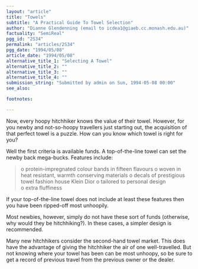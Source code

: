 ```yaml
---
layout: "article"
title: "Towels"
subtitle: "A Practical Guide To Towel Selection"
author: "Dianne Glendenning (email to icdea1@giaeb.cc.monash.edu.au)"
factuality: "SemiReal"
pgg_id: "2S34"
permalink: "articles/2S34"
pgg_date: "1994/05/08"
article_date: "1994/05/08"
alternative_title_1: "Selecting A Towel"
alternative_title_2: ""
alternative_title_3: ""
alternative_title_4: ""
submission_string: "Submitted by admin on Sun, 1994-05-08 00:00"
see_also:

footnotes: 

---
```

<div>
<p>Now, every hoopy hitchhiker knows the value of their towel. However, for you newby and not-so-hoopy travellers just starting out, the acquisition of that perfect towel is a puzzle. How can you know which towel is right for you?</p>
<p>Well the first criteria is available funds. A top-of-the-line towel can set the newby back mega-bucks. Features include:</p>
<blockquote>o protein-impregnated colour bands in fifteen flavours o woven in heat resistant, warmth conserving materials o decals of prestigious towel fashion house Klein Dior o tailored to personal design<br>
o extra fluffiness</blockquote>
<p>If your top-of-the-line towel does not include at least these features then you have been ripped-off most unhoopily.</p>
<p>Most newbies, however, simply do not have these sort of funds (otherwise, why would they be hitchhiking?). In these cases, a simpler design is recommended.</p>
<p>Many new hitchhikers consider the second-hand towel market. This does have the advantage of giving the hitchhiker the air of one well-travelled. But not knowing where your towel has been can be most unhoopy, so be sure to get a record of previous travel from the previous owner or the dealer. <!--Amazon_CLS_IM_END--></p>
</div>

